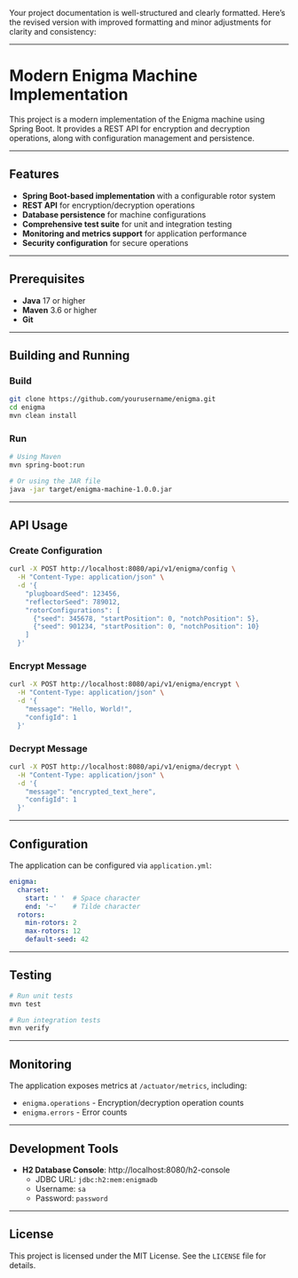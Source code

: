 Your project documentation is well-structured and clearly formatted. Here’s the revised version with improved formatting and minor adjustments for clarity and consistency:

---

# Modern Enigma Machine Implementation

This project is a modern implementation of the Enigma machine using Spring Boot. It provides a REST API for encryption and decryption operations, along with configuration management and persistence.

---

## Features

- **Spring Boot-based implementation** with a configurable rotor system  
- **REST API** for encryption/decryption operations  
- **Database persistence** for machine configurations  
- **Comprehensive test suite** for unit and integration testing  
- **Monitoring and metrics support** for application performance  
- **Security configuration** for secure operations  

---

## Prerequisites

- **Java** 17 or higher  
- **Maven** 3.6 or higher  
- **Git**

---

## Building and Running

### Build
```bash
git clone https://github.com/yourusername/enigma.git
cd enigma
mvn clean install
```

### Run
```bash
# Using Maven
mvn spring-boot:run

# Or using the JAR file
java -jar target/enigma-machine-1.0.0.jar
```

---

## API Usage

### Create Configuration
```bash
curl -X POST http://localhost:8080/api/v1/enigma/config \
  -H "Content-Type: application/json" \
  -d '{
    "plugboardSeed": 123456,
    "reflectorSeed": 789012,
    "rotorConfigurations": [
      {"seed": 345678, "startPosition": 0, "notchPosition": 5},
      {"seed": 901234, "startPosition": 0, "notchPosition": 10}
    ]
  }'
```

### Encrypt Message
```bash
curl -X POST http://localhost:8080/api/v1/enigma/encrypt \
  -H "Content-Type: application/json" \
  -d '{
    "message": "Hello, World!",
    "configId": 1
  }'
```

### Decrypt Message
```bash
curl -X POST http://localhost:8080/api/v1/enigma/decrypt \
  -H "Content-Type: application/json" \
  -d '{
    "message": "encrypted_text_here",
    "configId": 1
  }'
```

---

## Configuration

The application can be configured via `application.yml`:

```yaml
enigma:
  charset:
    start: ' '  # Space character
    end: '~'    # Tilde character
  rotors:
    min-rotors: 2
    max-rotors: 12
    default-seed: 42
```

---

## Testing

```bash
# Run unit tests
mvn test

# Run integration tests
mvn verify
```

---

## Monitoring

The application exposes metrics at `/actuator/metrics`, including:

- `enigma.operations` - Encryption/decryption operation counts  
- `enigma.errors` - Error counts  

---

## Development Tools

- **H2 Database Console**: http://localhost:8080/h2-console  
  - JDBC URL: `jdbc:h2:mem:enigmadb`  
  - Username: `sa`  
  - Password: `password`

---

## License

This project is licensed under the MIT License. See the `LICENSE` file for details.
